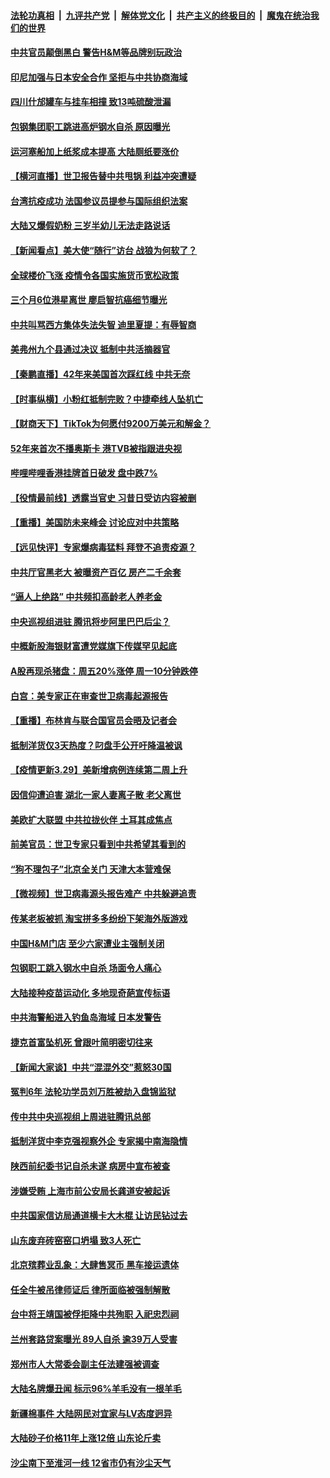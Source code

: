 ####  [法轮功真相](../../../../basic/blob/master/README.md?t=03301501) &nbsp;|&nbsp; [九评共产党](../../../../9ping.md/blob/master/README.md?t=03301501) &nbsp;|&nbsp; [解体党文化](../../../../jtdwh.md/blob/master/README.md?t=03301501)  &nbsp;|&nbsp; [共产主义的终极目的](../../../../gczydzjmd.md/blob/master/README.md?t=03301501) &nbsp;|&nbsp; [魔鬼在统治我们的世界](../../../../mgztzwmdsj.md/blob/master/README.md?t=03301501) 

#### [中共官员颠倒黑白 警告H&M等品牌别玩政治](../pages/nsc413/n12844502.md?t=03301501) 

#### [印尼加强与日本安全合作 坚拒与中共协商海域](../pages/nsc413/n12844812.md?t=03301501) 


#### [四川什邡罐车与挂车相撞 致13吨硫酸泄漏](../pages/nsc413/n12844778.md?t=03301501) 

#### [包钢集团职工跳进高炉钢水自杀 原因曝光](../pages/nsc413/n12844748.md?t=03301501) 

#### [运河塞船加上纸浆成本提高 大陆厕纸要涨价](../pages/nsc413/n12844559.md?t=03301501) 

#### [【横河直播】世卫报告替中共甩锅 利益冲突遭疑](../pages/nsc413/n12844409.md?t=03301501) 

#### [台湾抗疫成功 法国参议员提参与国际组织法案](../pages/nsc413/n12844771.md?t=03301501) 

#### [大陆又爆假奶粉 三岁半幼儿无法走路说话](../pages/nsc413/n12843440.md?t=03301501) 

#### [【新闻看点】美大使“随行”访台 战狼为何软了？](../pages/nsc413/n12844178.md?t=03301501) 

#### [全球楼价飞涨 疫情令各国实施货币宽松政策](../pages/nsc413/n12844498.md?t=03301501) 

#### [三个月6位港星离世 廖启智抗癌细节曝光](../pages/nsc413/n12844152.md?t=03301501) 

#### [中共叫骂西方集体失法失智 迪里夏提：有辱智商](../pages/nsc413/n12844327.md?t=03301501) 

#### [美弗州九个县通过决议 抵制中共活摘器官](../pages/nsc413/n12844413.md?t=03301501) 

#### [【秦鹏直播】42年来美国首次踩红线 中共无奈](../pages/nsc413/n12844261.md?t=03301501) 

#### [【时事纵横】小粉红抵制完败？中捷牵线人坠机亡](../pages/nsc413/n12844230.md?t=03301501) 

#### [【财商天下】TikTok为何愿付9200万美元和解金？](../pages/nsc413/n12843679.md?t=03301501) 

#### [52年来首次不播奥斯卡 港TVB被指跟进央视](../pages/nsc413/n12841936.md?t=03301501) 

#### [哔哩哔哩香港挂牌首日破发 盘中跌7%](../pages/nsc413/n12844295.md?t=03301501) 

#### [【役情最前线】透露当官史 习昔日受访内容被删](../pages/nsc413/n12843851.md?t=03301501) 

#### [【重播】美国防未来峰会 讨论应对中共策略](../pages/nsc413/n12842085.md?t=03301501) 

#### [【远见快评】专家爆病毒猛料 拜登不追责疫源？](../pages/nsc413/n12844215.md?t=03301501) 

#### [中共厅官黑老大 被曝资产百亿 房产二千余套](../pages/nsc413/n12844118.md?t=03301501) 

#### [“逼人上绝路” 中共频扣高龄老人养老金](../pages/nsc413/n12844005.md?t=03301501) 

#### [中央巡视组进驻 腾讯将步阿里巴巴后尘？](../pages/nsc413/n12844049.md?t=03301501) 

#### [中概新股海银财富遭党媒旗下传媒罕见起底](../pages/nsc413/n12843911.md?t=03301501) 

#### [A股再现杀猪盘：周五20%涨停 周一10分钟跌停](../pages/nsc413/n12842911.md?t=03301501) 

#### [白宫：美专家正在审查世卫病毒起源报告](../pages/nsc413/n12843930.md?t=03301501) 

#### [【重播】布林肯与联合国官员会晤及记者会](../pages/nsc413/n12843792.md?t=03301501) 

#### [抵制洋货仅3天热度？叼盘手公开吁降温被讽](../pages/nsc413/n12843950.md?t=03301501) 

#### [【疫情更新3.29】美新增病例连续第二周上升](../pages/nsc413/n12842865.md?t=03301501) 

#### [因信仰遭迫害 湖北一家人妻离子散 老父离世](../pages/nsc413/n12843137.md?t=03301501) 

#### [美欧扩大联盟 中共拉拢伙伴 土耳其成焦点](../pages/nsc413/n12843802.md?t=03301501) 

#### [前美官员：世卫专家只看到中共希望其看到的](../pages/nsc413/n12843716.md?t=03301501) 

#### [“狗不理包子”北京全关门 天津大本营难保](../pages/nsc413/n12843761.md?t=03301501) 

#### [【微视频】世卫病毒源头报告难产 中共躲避追责](../pages/nsc413/n12843441.md?t=03301501) 

#### [传某老板被抓 淘宝拼多多纷纷下架海外版游戏](../pages/nsc413/n12843651.md?t=03301501) 

#### [中国H&M门店 至少六家遭业主强制关闭](../pages/nsc413/n12843404.md?t=03301501) 

#### [包钢职工跳入钢水中自杀 场面令人痛心](../pages/nsc413/n12843570.md?t=03301501) 

#### [大陆接种疫苗运动化 多地现奇葩宣传标语](../pages/nsc413/n12843112.md?t=03301501) 

#### [中共海警船进入钓鱼岛海域 日本发警告](../pages/nsc413/n12843411.md?t=03301501) 

#### [捷克首富坠机死 曾跟叶简明密切往来](../pages/nsc413/n12843194.md?t=03301501) 

#### [【新闻大家谈】中共“混混外交”惹怒30国](../pages/nsc413/n12843389.md?t=03301501) 

#### [冤判6年 法轮功学员刘万胜被劫入盘锦监狱](../pages/nsc413/n12841327.md?t=03301501) 

#### [传中共中央巡视组上周进驻腾讯总部](../pages/nsc413/n12843135.md?t=03301501) 

#### [抵制洋货中李克强视察外企 专家揭中南海隐情](../pages/nsc413/n12841954.md?t=03301501) 

#### [陕西前纪委书记自杀未遂 病房中宣布被查](../pages/nsc413/n12843123.md?t=03301501) 

#### [涉嫌受贿 上海市前公安局长龚道安被起诉](../pages/nsc413/n12842996.md?t=03301501) 

#### [中共国家信访局通道横卡大木棍 让访民钻过去](../pages/nsc413/n12843107.md?t=03301501) 

#### [山东废弃砖窑窑口坍塌 致3人死亡](../pages/nsc413/n12842784.md?t=03301501) 

#### [北京殡葬业乱象：大肆售冥币 黑车接运遗体](../pages/nsc413/n12842891.md?t=03301501) 


#### [任全牛被吊律师证后 律所面临被强制解散](../pages/nsc413/n12842803.md?t=03301501) 

#### [台中将王靖国被俘拒降中共殉职 入祀忠烈祠](../pages/nsc413/n12842838.md?t=03301501) 

#### [兰州套路贷案曝光 89人自杀 逾39万人受害](../pages/nsc413/n12842467.md?t=03301501) 

#### [郑州市人大常委会副主任法建强被调查](../pages/nsc413/n12842579.md?t=03301501) 

#### [大陆名牌爆丑闻 标示96%羊毛没有一根羊毛](../pages/nsc413/n12842439.md?t=03301501) 

#### [新疆棉事件 大陆网民对宜家与LV态度迥异](../pages/nsc413/n12842397.md?t=03301501) 

#### [大陆砂子价格11年上涨12倍 山东论斤卖](../pages/nsc413/n12841974.md?t=03301501) 

#### [沙尘南下至淮河一线 12省市仍有沙尘天气](../pages/nsc413/n12838258.md?t=03301501) 

